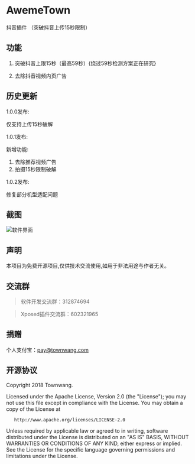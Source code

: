 # AwemeTown
抖音插件 （突破抖音上传15秒限制）
## 功能

1. 突破抖音上限15秒（最高59秒）{绕过59秒检测方案正在研究}

2. 去除抖音视频内页广告

## 历史更新

1.0.0发布:

仅支持上传15秒破解

1.0.1发布:

新增功能:

1. 去除推荐视频广告
2. 拍摄15秒限制破解

1.0.2发布:

修复部分机型适配问题

## 截图

![软件界面](https://i.loli.net/2018/08/07/5b69113ce6f77.jpg)

## 声明

本项目为免费开源项目,仅供技术交流使用,如用于非法用途与作者无关。

## 交流群

> 软件开发交流群：312874694

> Xposed插件交流群：602321965

## 捐赠

个人支付宝：pay@townwang.com

## 开源协议

   Copyright 2018 Townwang.

   Licensed under the Apache License, Version 2.0 (the "License");
   you may not use this file except in compliance with the License.
   You may obtain a copy of the License at

       http://www.apache.org/licenses/LICENSE-2.0

   Unless required by applicable law or agreed to in writing, software
   distributed under the License is distributed on an "AS IS" BASIS,
   WITHOUT WARRANTIES OR CONDITIONS OF ANY KIND, either express or implied.
   See the License for the specific language governing permissions and
   limitations under the License.